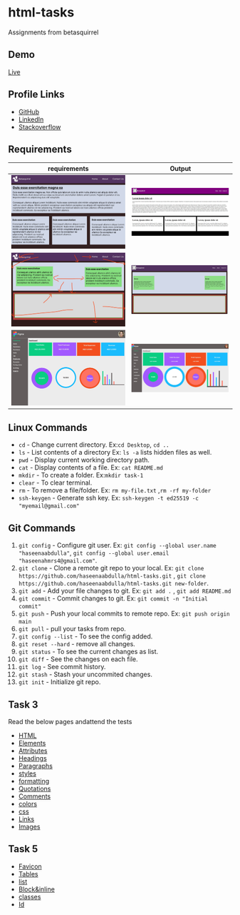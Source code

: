 # html-tasks

Assignments from betasquirrel

## Demo

[Live](https://haseenaabdulla.github.io/html-tasks/)

## Profile Links

- [GitHub](https://github.com/haseenaabdulla)
- [LinkedIn](https://www.linkedin.com/in/haseena-p-a-5a1a55123/)
- [Stackoverflow](https://stackoverflow.com/users/21198864/haseena-abdulla)

## Requirements

| requirements                        | Output                                  |
| ----------------------------------- | --------------------------------------- |
| ![Task 1](task-1/images/task-1.jpg) | ![output](task-1/images/task-1-out.jpg) |
| ![Task 2](task-2/images/task-2.jpg) | ![output](task-2/images/Task-2-out.jpg) |
| ![Task 4](task-4/images/task-4.jpg) | ![output](task-4/images/Task-4-out.jpg) |

## Linux Commands

- `cd` - Change current directory. Ex:`cd Desktop`, `cd ..`
- `ls` - List contents of a directory Ex: `ls -a` lists hidden files as well.
- `pwd` - Display current working directory path.
- `cat` - Display contents of a file. Ex: `cat README.md`
- `mkdir` - To create a folder. Ex:`mkdir task-1`
- `clear` - To clear terminal.
- `rm` - To remove a file/folder. Ex: `rm my-file.txt` ,`rm -rf my-folder`
- `ssh-keygen` - Generate ssh key. Ex: `ssh-keygen -t ed25519 -c "myemail@gmail.com"`

## Git Commands

1. `git config` - Configure git user. Ex: `git config --global user.name "haseenaabdulla"`, `git config --global user.email "haseenahmrs4@gmail.com"`.
2. `git clone` - Clone a remote git repo to your local. Ex: `git clone https://github.com/haseenaabdulla/html-tasks.git` , `git clone https://github.com/haseenaabdulla/html-tasks.git new-folder`.
3. `git add` - Add your file changes to git. Ex: `git add .` , `git add README.md`
4. `git commit` - Commit changes to git. Ex: `git commit -n "Initial commit"`
5. `git push` - Push your local commits to remote repo. Ex: `git push origin main`
6. `git pull` - pull your tasks from repo.
7. `git config --list` - To see the config added.
8. `git reset --hard` - remove all changes.
9. `git status` - To see the current changes as list.
10. `git diff` - See the changes on each file.
11. `git log` - See commit history.
12. `git stash` - Stash your uncommited changes.
13. `git init` - Initialize git repo.

## Task 3

Read the below pages andattend the tests

- [HTML](https://www.w3schools.com/html/default.asp)
- [Elements](https://www.w3schools.com/html/html_elements.asp)
- [Attributes](https://www.w3schools.com/html/html_attributes.asp)
- [Headings](https://www.w3schools.com/html/html_headings.asp)
- [Paragraphs](https://www.w3schools.com/html/html_paragraphs.asp)
- [styles](https://www.w3schools.com/html/html_styles.asp)
- [formatting](https://www.w3schools.com/html/html_formatting.asp)
- [Quotations](https://www.w3schools.com/html/html_quotation_elements.asp)
- [Comments](https://www.w3schools.com/html/html_comments.asp)
- [colors](https://www.w3schools.com/html/html_colors.asp)
- [css](https://www.w3schools.com/html/html_css.asp)
- [Links](https://www.w3schools.com/html/html_links.asp)
- [Images](https://www.w3schools.com/html/html_images.asp)

## Task 5

- [Favicon](https://www.w3schools.com/html/html_favicon.asp)
- [Tables](https://www.w3schools.com/html/html_tables.asp)
- [list](https://www.w3schools.com/html/html_lists.asp)
- [Block&inline](https://www.w3schools.com/html/html_blocks.asp)
- [classes](https://www.w3schools.com/html/html_classes.asp)
- [Id](https://www.w3schools.com/html/html_id.asp)
